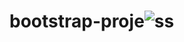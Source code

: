 # bootstrap-proje![ss](https://user-images.githubusercontent.com/108582324/200385175-387ece7b-ba9c-445f-8c6b-cec4a3a09363.gif)
